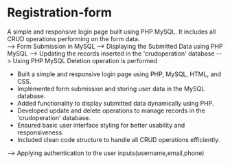 # Registration-form
A simple and responsive login page built using PHP MySQL. It includes all CRUD operations performing on the form data.  
--> Form Submission in MySQL
--> Displaying the Submitted Data using PHP MySQL
--> Updating the records inserted in the 'crudoperation' database
--> Using PHP MySQL Deletion operation is performed
- Built a simple and responsive login page using PHP, MySQL, HTML, and CSS.
- Implemented form submission and storing user data in the MySQL database.
- Added functionality to display submitted data dynamically using PHP.
- Developed update and delete operations to manage records in the 'crudoperation' database.
- Ensured basic user interface styling for better usability and responsiveness.
- Included clean code structure to handle all CRUD operations efficiently.

--> Applying authentication to the user inputs(username,email,phone)
